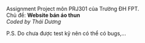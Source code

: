 Assignment Project môn PRJ301 của Trường ĐH FPT.<br> 
Chủ đề: <b>Website bán áo thun</b>
<br>_Coded by Thái Dương_

P.S. Do chưa được test kỹ nên có thể có bugs,...
